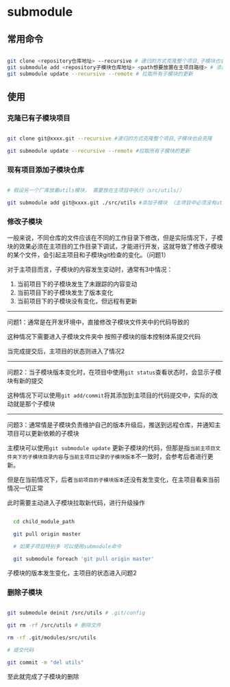 # submodule

## 常用命令

```bash

git clone <repository仓库地址> --recursive # 递归的方式克隆整个项目,子模块也会克隆
git submodule add <repository子模块仓库地址> <path想要放置在主项目路径> # 添加子模块
git submodule update --recursive --remote # 拉取所有子模块的更新

```

## 使用

### 克隆已有子模块项目

```bash

git clone git@xxxx.git --recursive #递归的方式克隆整个项目,子模块也会克隆

git submodule update --recursive --remote #拉取所有子模块的更新

```

### 现有项目添加子模块仓库

```bash

# 假设另一个厂库放着utils模块， 需要放在主项目中执行（src/utils/）

git submodule add git@xxxx.git ./src/utils #添加子模块 （主项目中必须没有utils文件夹）

```

### 修改子模块

一般来说，不同仓库的文件应该在不同的工作目录下修改，但是实际情况下，子模块的效果必须在主项目的工作目录下调试，才能进行开发，这就导致了修改子模块的某个文件，会引起主项目和子模块git检查的变化。（问题1）

对于主项目而言，子模块的内容发生变动时，通常有3中情况：

1. 当前项目下的子模块发生了未跟踪的内容变动
2. 当前项目下的子模块发生了版本变化
3. 当前项目下的子模块没有变化，但远程有更新

---

问题1：通常是在开发环境中，直接修改子模块文件夹中的代码导致的

  这种情况下需要进入子模块文件夹中 按照子模块的版本控制体系提交代码

  当完成提交后，主项目的状态则进入了情况2

---

问题2：当子模块版本变化时，在项目中使用`git status`查看状态时，会显示子模块有新的提交

  这种情况下可以使用`git add/commit`将其添加到主项目的代码提交中，实际的改动就是那个子模块

---

问题3：通常情是子模块负责维护自己的版本升级后，推送到远程仓库，并通知主项目可以更新依赖的子模块

  主模块可以使用`git submodule update` 更新子模块的代码，但那是指`当前主项目文件夹下的子模块目录内容`与`当前主项目记录的子模块版本`不一致时，会参考后者进行更新。

  但是在当前情况下，后者`当前项目的子模块版本`还没有发生变化，在主项目看来当前情况一切正常

  此时需要主动进入子模块拉取新代码，进行升级操作

  ```bash

    cd child_module_path

    git pull origin master

    # 如果子项目特别多 可以使用submodule命令

    git submodule foreach 'git pull origin master'

  ```

  子模块的版本发生变化，主项目的状态进入问题2

### 删除子模块

```bash

git submodule deinit /src/utils # .git/config

git rm -rf /src/utils # 删除文件

rm -rf .git/modules/src/utils

# 提交代码

git commit -m "del utils"

```

至此就完成了子模块的删除
